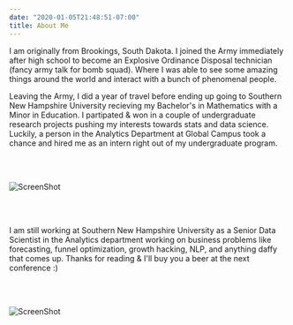 ```yaml
---
date: "2020-01-05T21:48:51-07:00"
title: About Me
---
```


I am originally from Brookings, South Dakota.  I joined the Army immediately after high school to become an Explosive Ordinance Disposal technician (fancy army talk for bomb squad).  Where I was able to see some amazing things around the world and interact with a bunch of phenomenal people.




Leaving the Army, I did a year of travel before ending up going to Southern New Hampshire University recieving my Bachelor's in Mathematics with a Minor in Education.  I partipated & won in a couple of undergraduate research projects pushing my interests towards stats and data science.  Luckily, a person in the Analytics Department at Global Campus took a chance and hired me as an intern right out of my undergraduate program.

<br>
<br>

![ScreenShot](/imgs/ug_research.jpg)

<br>
<br>

I am still working at Southern New Hampshire University as a Senior Data Scientist in the Analytics department working on business problems like forecasting, funnel optimization, growth hacking, NLP, and anything daffy that comes up.  Thanks for reading & I'll buy you a beer at the next conference :)

<br>
<br>

![ScreenShot](/imgs/iceland.jpg)

<br>
<br>